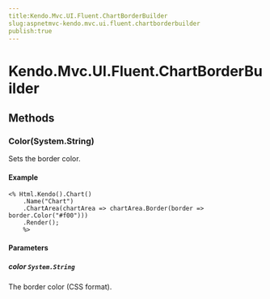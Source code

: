 ```yaml
---
title:Kendo.Mvc.UI.Fluent.ChartBorderBuilder
slug:aspnetmvc-kendo.mvc.ui.fluent.chartborderbuilder
publish:true
---
```


# Kendo.Mvc.UI.Fluent.ChartBorderBuilder

## Methods

### Color(System.String)
Sets the border color.

#### Example
    <% Html.Kendo().Chart()
        .Name("Chart")
        .ChartArea(chartArea => chartArea.Border(border => border.Color("#f00")))
        .Render();
        %>

#### Parameters

##### color `System.String`
The border color (CSS format).